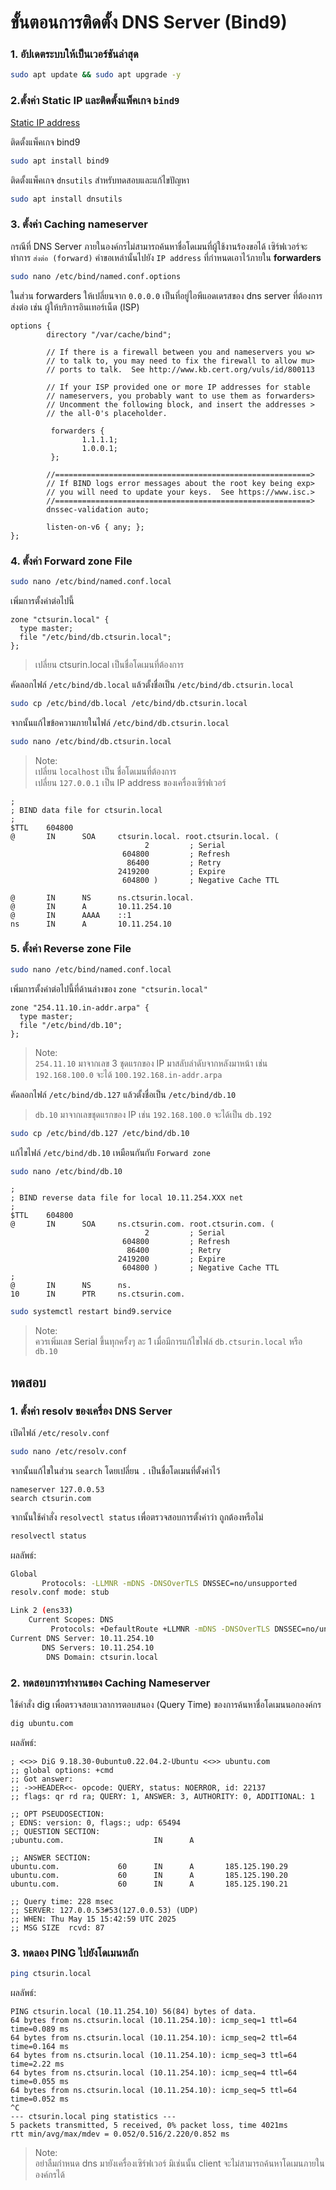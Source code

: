 # ขั้นตอนการติดตั้ง DNS Server (Bind9)

### 1. อัปเดตระบบให้เป็นเวอร์ชันล่าสุด

```bash
sudo apt update && sudo apt upgrade -y
```

### 2.ตั้งค่า Static IP และติดตั้งแพ็คเกจ `bind9`

[Static IP address](https://github.com/teerakanotk/ubuntu/blob/main/docs/static-ip.md)

ติดตั้งแพ็คเกจ bind9

```bash
sudo apt install bind9
```

ติดตั้งแพ็คเกจ `dnsutils` สำหรับทดสอบและแก้ไขปัญหา

```bash
sudo apt install dnsutils
```

### 3. ตั้งค่า Caching nameserver

กรณีที่ DNS Server ภายในองค์กรไม่สามารถค้นหาชื่อโดเมนที่ผู้ใช้งานร้องขอได้ เซิร์ฟเวอร์จะทำการ `ส่งต่อ (forward)` คำขอเหล่านั้นไปยัง `IP address` ที่กำหนดเอาไว้ภายใน **forwarders**

```bash
sudo nano /etc/bind/named.conf.options
```

ในส่วน forwarders ให้เปลี่ยนจาก `0.0.0.0` เป็นที่อยู่ไอพีแอดเดรสของ dns server ที่ต้องการส่งต่อ เช่น ผู้ให้บริการอินเทอร์เน็ต (ISP)

```
options {
        directory "/var/cache/bind";

        // If there is a firewall between you and nameservers you w>
        // to talk to, you may need to fix the firewall to allow mu>
        // ports to talk.  See http://www.kb.cert.org/vuls/id/800113

        // If your ISP provided one or more IP addresses for stable
        // nameservers, you probably want to use them as forwarders>
        // Uncomment the following block, and insert the addresses >
        // the all-0's placeholder.

         forwarders {
                1.1.1.1;
                1.0.0.1;
         };

        //=========================================================>
        // If BIND logs error messages about the root key being exp>
        // you will need to update your keys.  See https://www.isc.>
        //=========================================================>
        dnssec-validation auto;

        listen-on-v6 { any; };
};
```

### 4. ตั้งค่า Forward zone File

```bash
sudo nano /etc/bind/named.conf.local
```

เพิ่มการตั้งค่าต่อไปนี้

```
zone "ctsurin.local" {
  type master;
  file "/etc/bind/db.ctsurin.local";
};
```

> เปลี่ยน ctsurin.local เป็นชื่อโดเมนที่ต้องการ

คัดลอกไฟล์ `/etc/bind/db.local` แล้วตั้งชื่อเป็น `/etc/bind/db.ctsurin.local`

```bash
sudo cp /etc/bind/db.local /etc/bind/db.ctsurin.local
```

จากนั้นแก้ไขข้อความภายในไฟล์ `/etc/bind/db.ctsurin.local`

```bash
sudo nano /etc/bind/db.ctsurin.local
```

> Note:<br>
> เปลี่ยน `localhost` เป็น ชื่อโดเมนที่ต้องการ<br>
> เปลี่ยน `127.0.0.1` เป็น IP address ของเครื่องเซิร์ฟเวอร์

```
;
; BIND data file for ctsurin.local
;
$TTL    604800
@       IN      SOA     ctsurin.local. root.ctsurin.local. (
                              2         ; Serial
                         604800         ; Refresh
                          86400         ; Retry
                        2419200         ; Expire
                         604800 )       ; Negative Cache TTL

@       IN      NS      ns.ctsurin.local.
@       IN      A       10.11.254.10
@       IN      AAAA    ::1
ns      IN      A       10.11.254.10
```

### 5. ตั้งค่า Reverse zone File

```bash
sudo nano /etc/bind/named.conf.local
```

เพิ่มการตั้งค่าต่อไปนี้ที่ด้านล่างของ `zone "ctsurin.local"`

```
zone "254.11.10.in-addr.arpa" {
  type master;
  file "/etc/bind/db.10";
};
```

> Note:<br>
> `254.11.10` มาจากเลข 3 ชุดแรกของ IP มาสลับลำดับจากหลังมาหน้า เช่น `192.168.100.0` จะได้ `100.192.168.in-addr.arpa`

คัดลอกไฟล์ `/etc/bind/db.127` แล้วตั้งชื่อเป็น `/etc/bind/db.10`

> `db.10` มาจากเลขชุดแรกของ IP เช่น `192.168.100.0` จะได้เป็น `db.192`

```bash
sudo cp /etc/bind/db.127 /etc/bind/db.10
```

แก้ไขไฟล์ `/etc/bind/db.10` เหมือนกันกับ `Forward zone`

```bash
sudo nano /etc/bind/db.10
```

```
;
; BIND reverse data file for local 10.11.254.XXX net
;
$TTL    604800
@       IN      SOA     ns.ctsurin.com. root.ctsurin.com. (
                              2         ; Serial
                         604800         ; Refresh
                          86400         ; Retry
                        2419200         ; Expire
                         604800 )       ; Negative Cache TTL
;
@       IN      NS      ns.
10      IN      PTR     ns.ctsurin.com.
```

```bash
sudo systemctl restart bind9.service
```

> Note:<br>
> ควรเพิ่มเลข Serial ขึ้นทุกครั้งๆ ละ 1 เมื่อมีการแก้ไขไฟล์ `db.ctsurin.local` หรือ `db.10`

## ทดสอบ

### 1. ตั้งค่า resolv ของเครื่อง DNS Server

เปิดไฟล์ `/etc/resolv.conf` 

```bash
sudo nano /etc/resolv.conf
```

จากนั้นแก้ไขในส่วน `search` โดยเปลี่ยน `.` เป็นชื่อโดเมนที่ตั้งค่าไว้

```
nameserver 127.0.0.53
search ctsurin.com
```

จากนั้นใช้คำสั่ง `resolvectl status` เพื่อตรวจสอบการตั้งค่าว่า ถูกต้องหรือไม่

```bash
resolvectl status
```

ผลลัพธ์:

```bash
Global
       Protocols: -LLMNR -mDNS -DNSOverTLS DNSSEC=no/unsupported
resolv.conf mode: stub

Link 2 (ens33)
    Current Scopes: DNS
         Protocols: +DefaultRoute +LLMNR -mDNS -DNSOverTLS DNSSEC=no/unsupported
Current DNS Server: 10.11.254.10
       DNS Servers: 10.11.254.10
        DNS Domain: ctsurin.local
```

### 2. ทดสอบการทำงานของ Caching Nameserver

ใช้คำสั่ง dig เพื่อตรวจสอบเวลาการตอบสนอง (Query Time) ของการค้นหาชื่อโดเมนนอกองค์กร

```bash
dig ubuntu.com
```

ผลลัพธ์:

```
; <<>> DiG 9.18.30-0ubuntu0.22.04.2-Ubuntu <<>> ubuntu.com
;; global options: +cmd
;; Got answer:
;; ->>HEADER<<- opcode: QUERY, status: NOERROR, id: 22137
;; flags: qr rd ra; QUERY: 1, ANSWER: 3, AUTHORITY: 0, ADDITIONAL: 1

;; OPT PSEUDOSECTION:
; EDNS: version: 0, flags:; udp: 65494
;; QUESTION SECTION:
;ubuntu.com.                    IN      A

;; ANSWER SECTION:
ubuntu.com.             60      IN      A       185.125.190.29
ubuntu.com.             60      IN      A       185.125.190.20
ubuntu.com.             60      IN      A       185.125.190.21

;; Query time: 228 msec
;; SERVER: 127.0.0.53#53(127.0.0.53) (UDP)
;; WHEN: Thu May 15 15:42:59 UTC 2025
;; MSG SIZE  rcvd: 87
```

### 3. ทดลอง PING ไปยังโดเมนหลัก

```bash
ping ctsurin.local
```

ผลลัพธ์:

```
PING ctsurin.local (10.11.254.10) 56(84) bytes of data.
64 bytes from ns.ctsurin.local (10.11.254.10): icmp_seq=1 ttl=64 time=0.089 ms
64 bytes from ns.ctsurin.local (10.11.254.10): icmp_seq=2 ttl=64 time=0.164 ms
64 bytes from ns.ctsurin.local (10.11.254.10): icmp_seq=3 ttl=64 time=2.22 ms
64 bytes from ns.ctsurin.local (10.11.254.10): icmp_seq=4 ttl=64 time=0.055 ms
64 bytes from ns.ctsurin.local (10.11.254.10): icmp_seq=5 ttl=64 time=0.052 ms
^C
--- ctsurin.local ping statistics ---
5 packets transmitted, 5 received, 0% packet loss, time 4021ms
rtt min/avg/max/mdev = 0.052/0.516/2.220/0.852 ms
```

> Note:<br>
> อย่าลืมกำหนด dns มายังเครื่องเซิร์ฟเวอร์ มิเช่นนั้น client จะไม่สามารถค้นหาโดเมนภายในองค์กรได้
